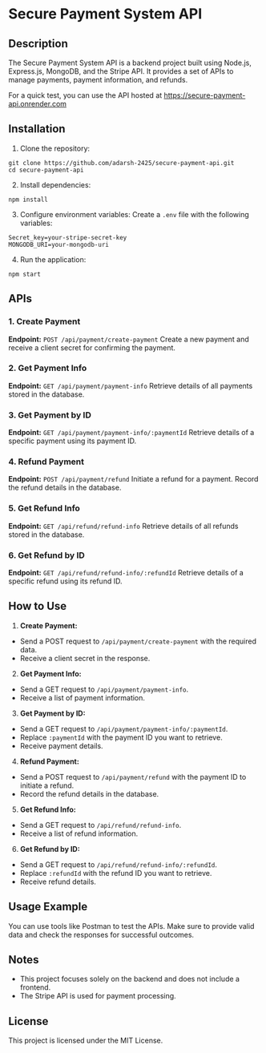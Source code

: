 # Secure Payment System API

## Description
The Secure Payment System API is a backend project built using Node.js, Express.js, MongoDB, and the Stripe API. It provides a set of APIs to manage payments, payment information, and refunds.

For a quick test, you can use the API hosted at <a href="https://secure-payment-api.onrender.com" target="_blank">https://secure-payment-api.onrender.com</a>

## Installation
1. Clone the repository:

```
git clone https://github.com/adarsh-2425/secure-payment-api.git
cd secure-payment-api
```


2. Install dependencies:

```npm install```


3. Configure environment variables:
Create a `.env` file with the following variables:

```
Secret_key=your-stripe-secret-key
MONGODB_URI=your-mongodb-uri
```

4. Run the application:

```npm start```


## APIs

### 1. Create Payment
**Endpoint:** `POST /api/payment/create-payment`
Create a new payment and receive a client secret for confirming the payment.

### 2. Get Payment Info
**Endpoint:** `GET /api/payment/payment-info`
Retrieve details of all payments stored in the database.

### 3. Get Payment by ID
**Endpoint:** `GET /api/payment/payment-info/:paymentId`
Retrieve details of a specific payment using its payment ID.

### 4. Refund Payment
**Endpoint:** `POST /api/payment/refund`
Initiate a refund for a payment. Record the refund details in the database.

### 5. Get Refund Info
**Endpoint:** `GET /api/refund/refund-info`
Retrieve details of all refunds stored in the database.

### 6. Get Refund by ID
**Endpoint:** `GET /api/refund/refund-info/:refundId`
Retrieve details of a specific refund using its refund ID.

## How to Use

1. **Create Payment:**
- Send a POST request to `/api/payment/create-payment` with the required data.
- Receive a client secret in the response.

2. **Get Payment Info:**
- Send a GET request to `/api/payment/payment-info`.
- Receive a list of payment information.

3. **Get Payment by ID:**
- Send a GET request to `/api/payment/payment-info/:paymentId`.
- Replace `:paymentId` with the payment ID you want to retrieve.
- Receive payment details.

4. **Refund Payment:**
- Send a POST request to `/api/payment/refund` with the payment ID to initiate a refund.
- Record the refund details in the database.

5. **Get Refund Info:**
- Send a GET request to `/api/refund/refund-info`.
- Receive a list of refund information.

6. **Get Refund by ID:**
- Send a GET request to `/api/refund/refund-info/:refundId`.
- Replace `:refundId` with the refund ID you want to retrieve.
- Receive refund details.

## Usage Example
You can use tools like Postman to test the APIs. Make sure to provide valid data and check the responses for successful outcomes.

## Notes
- This project focuses solely on the backend and does not include a frontend.
- The Stripe API is used for payment processing.

## License
This project is licensed under the MIT License.
